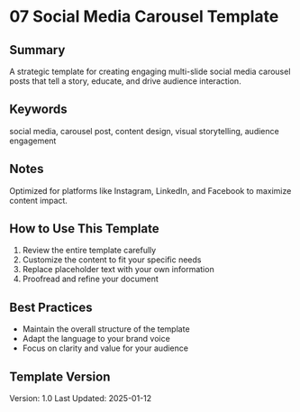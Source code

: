 # 07 Social Media Carousel Template

## Summary
A strategic template for creating engaging multi-slide social media carousel posts that tell a story, educate, and drive audience interaction.

## Keywords
social media, carousel post, content design, visual storytelling, audience engagement

## Notes
Optimized for platforms like Instagram, LinkedIn, and Facebook to maximize content impact.

## How to Use This Template
1. Review the entire template carefully
2. Customize the content to fit your specific needs
3. Replace placeholder text with your own information
4. Proofread and refine your document

## Best Practices
- Maintain the overall structure of the template
- Adapt the language to your brand voice
- Focus on clarity and value for your audience

## Template Version
Version: 1.0
Last Updated: 2025-01-12

